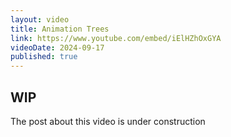 ```yaml
---
layout: video
title: Animation Trees
link: https://www.youtube.com/embed/iElHZhOxGYA
videoDate: 2024-09-17
published: true
---
```


## WIP

The post about this video is under construction